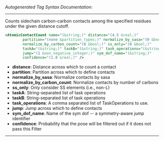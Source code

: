 <!-- THIS IS AN AUTOGENERATED FILE: Don't edit it directly, instead change the schema definition in the code itself. -->

_Autogenerated Tag Syntax Documentation:_

---
Counts sidechain carbon-carbon contacts among the specified residues under the given distance cutoff.

```xml
<AtomicContactCount name="(&string;)" distance="(4.5 &real;)"
        partition="(none &partition_types;)" normalize_by_sasa="(0 &bool;)"
        normalize_by_carbon_count="(0 &bool;)" ss_only="(0 &bool;)"
        taskA="(&string;)" taskB="(&string;)" task_operations="(&string;)"
        jump="(1 &non_negative_integer;)" sym_dof_name="(&string;)"
        confidence="(1.0 &real;)" />
```

-   **distance**: Distance across which to count a contact
-   **partition**: Partition across which to define contacts
-   **normalize_by_sasa**: Normalize contacts by sasa
-   **normalize_by_carbon_count**: Normalize contacts by number of carbons
-   **ss_only**: Only consider SS elements (i.e., non-L)
-   **taskA**: String-separated list of task operations
-   **taskB**: String-separated list of task operations
-   **task_operations**: A comma separated list of TaskOperations to use.
-   **jump**: Jump across which to define contacts
-   **sym_dof_name**: Name of the sym dof -- a symmetry-aware jump identifier
-   **confidence**: Probability that the pose will be filtered out if it does not pass this Filter

---
